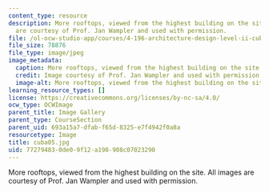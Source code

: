 ```yaml
---
content_type: resource
description: More rooftops, viewed from the highest building on the site. All images
  are courtesy of Prof. Jan Wampler and used with permission.
file: /ol-ocw-studio-app/courses/4-196-architecture-design-level-ii-cuba-studio-spring-2004/772794830de09f12a198908c07023290_cuba05.jpg
file_size: 78876
file_type: image/jpeg
image_metadata:
  caption: More rooftops, viewed from the highest building on the site.
  credit: Image courtesy of Prof. Jan Wampler and used with permission.
  image-alt: More rooftops, viewed from the highest building on the site.
learning_resource_types: []
license: https://creativecommons.org/licenses/by-nc-sa/4.0/
ocw_type: OCWImage
parent_title: Image Gallery
parent_type: CourseSection
parent_uid: 693a15a7-dfab-f65d-8325-e7f4942f0a8a
resourcetype: Image
title: cuba05.jpg
uid: 77279483-0de0-9f12-a198-908c07023290
---
```

More rooftops, viewed from the highest building on the site. All images are courtesy of Prof. Jan Wampler and used with permission.